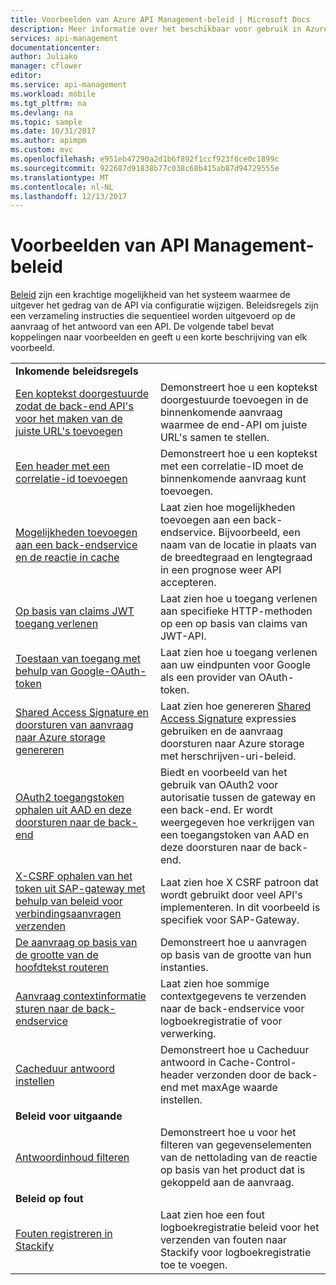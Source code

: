 ```yaml
---
title: Voorbeelden van Azure API Management-beleid | Microsoft Docs
description: Meer informatie over het beschikbaar voor gebruik in Azure API Management-beleid.
services: api-management
documentationcenter: 
author: Juliako
manager: cflower
editor: 
ms.service: api-management
ms.workload: mobile
ms.tgt_pltfrm: na
ms.devlang: na
ms.topic: sample
ms.date: 10/31/2017
ms.author: apimpm
ms.custom: mvc
ms.openlocfilehash: e951eb47290a2d1b6f892f1ccf923f6ce0c1899c
ms.sourcegitcommit: 922687d91838b77c038c68b415ab87d94729555e
ms.translationtype: MT
ms.contentlocale: nl-NL
ms.lasthandoff: 12/13/2017
---
```

# <a name="api-management-policy-samples"></a>Voorbeelden van API Management-beleid

[Beleid](api-management-howto-policies.md) zijn een krachtige mogelijkheid van het systeem waarmee de uitgever het gedrag van de API via configuratie wijzigen. Beleidsregels zijn een verzameling instructies die sequentieel worden uitgevoerd op de aanvraag of het antwoord van een API. De volgende tabel bevat koppelingen naar voorbeelden en geeft u een korte beschrijving van elk voorbeeld.

|||
|---|---|
|**Inkomende beleidsregels**||
|[Een koptekst doorgestuurde zodat de back-end API's voor het maken van de juiste URL's toevoegen](./policies/set-header-to-enable-backend-to-construct-urls.md?toc=api-management/toc.json) |Demonstreert hoe u een koptekst doorgestuurde toevoegen in de binnenkomende aanvraag waarmee de end-API om juiste URL's samen te stellen.|
|[Een header met een correlatie-id toevoegen](./policies/add-correlation-id.md?toc=api-management/toc.json) |Demonstreert hoe u een koptekst met een correlatie-ID moet de binnenkomende aanvraag kunt toevoegen.|
|[Mogelijkheden toevoegen aan een back-endservice en de reactie in cache](./policies/cache-response.md?toc=api-management/toc.json) |Laat zien hoe mogelijkheden toevoegen aan een back-endservice. Bijvoorbeeld, een naam van de locatie in plaats van de breedtegraad en lengtegraad in een prognose weer API accepteren.|
|[Op basis van claims JWT toegang verlenen](./policies/authorize-request-based-on-jwt-claims.md?toc=api-management/toc.json) |Laat zien hoe u toegang verlenen aan specifieke HTTP-methoden op een op basis van claims van JWT-API.|
|[Toestaan van toegang met behulp van Google-OAuth-token](./policies/use-google-as-oauth-token-provider.md?toc=api-management/toc.json) |Laat zien hoe u toegang verlenen aan uw eindpunten voor Google als een provider van OAuth-token.|
|[Shared Access Signature en doorsturen van aanvraag naar Azure storage genereren](./policies/generate-shared-access-signature.md?toc=api-management/toc.json) |Laat zien hoe genereren [Shared Access Signature](https://docs.microsoft.com/azure/storage/storage-dotnet-shared-access-signature-part-1) expressies gebruiken en de aanvraag doorsturen naar Azure storage met herschrijven-uri-beleid. |
|[OAuth2 toegangstoken ophalen uit AAD en deze doorsturen naar de back-end](./policies/use-oauth2-for-authorization.md?toc=api-management/toc.json) |Biedt en voorbeeld van het gebruik van OAuth2 voor autorisatie tussen de gateway en een back-end. Er wordt weergegeven hoe verkrijgen van een toegangstoken van AAD en deze doorsturen naar de back-end.|
|[X-CSRF ophalen van het token uit SAP-gateway met behulp van beleid voor verbindingsaanvragen verzenden](./policies/get-x-csrf-token-from-sap-gateway.md?toc=api-management/toc.json) |Laat zien hoe X CSRF patroon dat wordt gebruikt door veel API's implementeren. In dit voorbeeld is specifiek voor SAP-Gateway. |
|[De aanvraag op basis van de grootte van de hoofdtekst routeren](./policies/route-requests-based-on-size.md?toc=api-management/toc.json) |Demonstreert hoe u aanvragen op basis van de grootte van hun instanties.|
|[Aanvraag contextinformatie sturen naar de back-endservice](./policies/send-request-context-info-to-backend-service.md?toc=api-management/toc.json) |Laat zien hoe sommige contextgegevens te verzenden naar de back-endservice voor logboekregistratie of voor verwerking.|
|[Cacheduur antwoord instellen](./policies/set-cache-duration.md?toc=api-management/toc.json) |Demonstreert hoe u Cacheduur antwoord in Cache-Control-header verzonden door de back-end met maxAge waarde instellen.|
|**Beleid voor uitgaande**||
|[Antwoordinhoud filteren](./policies/filter-response-content.md?toc=api-management/toc.json) | Demonstreert hoe u voor het filteren van gegevenselementen van de nettolading van de reactie op basis van het product dat is gekoppeld aan de aanvraag.|
|**Beleid op fout**||
|[Fouten registreren in Stackify](./policies/log-errors-to-stackify.md?toc=api-management/toc.json) |Laat zien hoe een fout logboekregistratie beleid voor het verzenden van fouten naar Stackify voor logboekregistratie toe te voegen.|
